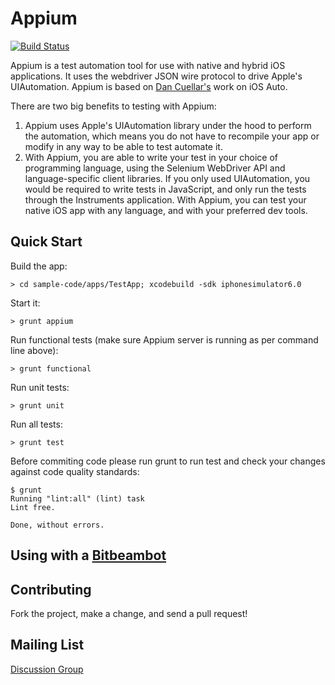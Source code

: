 Appium
=========

[![Build Status](https://api.travis-ci.org/appium/appium.png?branch=master)](https://travis-ci.org/appium/appium)

Appium is a test automation tool for use with native and hybrid iOS applications. It uses the webdriver JSON  wire protocol to drive Apple's UIAutomation. Appium is based on [Dan Cuellar's](http://github.com/penguinho) work on iOS Auto.

There are two big benefits to testing with Appium:

1.  Appium uses Apple's UIAutomation library under the hood to perform the automation, which means you do not have to recompile your app or modify in any way to be able to test automate it.
2.  With Appium, you are able to write your test in your choice of programming language, using the Selenium WebDriver API and language-specific client libraries. If you only used UIAutomation, you would be required to write tests in JavaScript, and only run the tests through the Instruments application. With Appium, you can test your native iOS app with any language, and with your preferred dev tools.

Quick Start
-----------
Build the app:

    > cd sample-code/apps/TestApp; xcodebuild -sdk iphonesimulator6.0

Start it:

    > grunt appium

Run functional tests (make sure Appium server is running as per command line above):

    > grunt functional

Run unit tests:

    > grunt unit

Run all tests:

    > grunt test

Before commiting code please run grunt to run test and check your changes against code quality standards:

    $ grunt
    Running "lint:all" (lint) task
    Lint free.

    Done, without errors.

Using with a [Bitbeambot](http://bitbeam.org)
-----------

Contributing
------------
Fork the project, make a change, and send a pull request!

Mailing List
-----------
[Discussion Group](https://groups.google.com/d/forum/appium-discuss)
